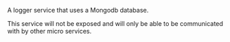 A logger service that uses a Mongodb database.

This service will not be exposed and will only be able to be communicated with
by other micro services.
